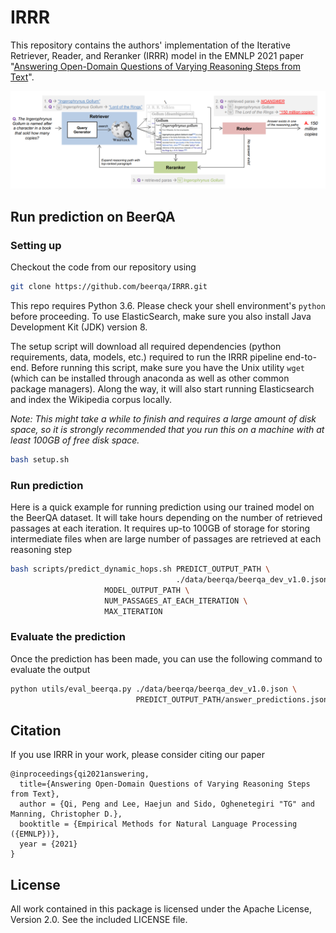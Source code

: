 # IRRR

This repository contains the authors' implementation of the Iterative Retriever, Reader, and Reranker (IRRR) model in the EMNLP 2021 paper "[Answering Open-Domain Questions of Varying Reasoning Steps from Text](https://arxiv.org/pdf/2010.12527.pdf)".

![IRRR pipeline](fig/irrr_arch.png)

## Run prediction on BeerQA

### Setting up
Checkout the code from our repository using
```bash
git clone https://github.com/beerqa/IRRR.git
```
This repo requires Python 3.6. Please check your shell environment's `python` before proceeding. To use ElasticSearch, make sure you also install Java Development Kit (JDK) version 8.

The setup script will download all required dependencies (python requirements,
data, models, etc.) required to run the IRRR pipeline end-to-end. Before running this script, make sure you have the Unix utility `wget` (which can be installed through anaconda as well as other common package managers).
Along the way, it will also start running Elasticsearch and index the
Wikipedia corpus locally.

_Note: This might take a while to finish and requires a large amount of disk space, so it is strongly recommended that you run this on a machine with at least 100GB of free disk space._

```bash
bash setup.sh
```

### Run prediction

Here is a quick example for running prediction using our trained model on the BeerQA dataset. It will take hours depending on the number of retrieved passages at each iteration. It requires up-to 100GB of storage for storing intermediate files when are large number of passages are retrieved at each reasoning step

```bash
bash scripts/predict_dynamic_hops.sh PREDICT_OUTPUT_PATH \
                                     ./data/beerqa/beerqa_dev_v1.0.json \
				     MODEL_OUTPUT_PATH \
				     NUM_PASSAGES_AT_EACH_ITERATION \
				     MAX_ITERATION
```

### Evaluate the prediction

Once the prediction has been made, you can use the following command to evaluate the output

```bash
python utils/eval_beerqa.py ./data/beerqa/beerqa_dev_v1.0.json \
                            PREDICT_OUTPUT_PATH/answer_predictions.json
```

## Citation

If you use IRRR in your work, please consider citing our paper

```
@inproceedings{qi2021answering,
  title={Answering Open-Domain Questions of Varying Reasoning Steps from Text},
  author = {Qi, Peng and Lee, Haejun and Sido, Oghenetegiri "TG" and Manning, Christopher D.},
  booktitle = {Empirical Methods for Natural Language Processing ({EMNLP})},
  year = {2021}
}
```

## License

All work contained in this package is licensed under the Apache License, Version 2.0. See the included LICENSE file.
